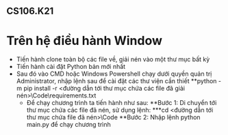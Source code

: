 ## CS106.K21
# Trên hệ điều hành Window
* Tiến hành clone toàn bộ các file về, giải nén vào một thư mục bất kỳ
* Tiến hành cài đặt Python bản mới nhất
* Sau đó vào CMD hoặc Windows Powershell chạy dưới quyền quản trị Administrator, nhập lệnh sau để cài đặt các thư viện cần thiết
  **python -m pip install -r <đường dẫn tới thư mục chứa các file đã giải nén>\Code\requirements.txt
  * Để chạy chương trình ta tiến hành như sau:
    **Bước 1: Di chuyển tới thư mục chứa các file đã nén, sử dụng lệnh:
      ***cd <đường dẫn tới thư mục chứa file đã nén>\Code
    **Bước 2: Nhập lệnh python main.py để chạy chương trình
